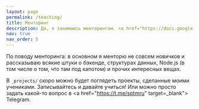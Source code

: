 ```yaml
---
layout: page
permalink: /teaching/
title: Менторинг
description: Да, я занимаюсь менторингом. <a href="https://docs.google.com/forms/d/e/1FAIpQLSdvS3xFFiPOJuU3GEfQ1gQibpYLarMXca1vaKQA9AnLE-LTVg/viewform" target=_blank">эту форму</a> можно использовать для записи в группу, где я по-всякому менторю ребят-начинающих бэкенд-разработчиков на Node.js.
nav: true
nav_order: 5
---
```


По поводу менторинга: в основном я менторю не совсем новичков и рассказываю всякие штуки о бэкенде, структурах данных, Node.js (в том числе о том, что там под капотом) и прочих интересных вещах.

В `_projects/` скоро можно будет поглядеть проекты, сделанные моими учениками. Записывайтесь и давайте учиться! Или можно просто задать какой-то вопрос в <a href="https://t.me/sptmru" target=_blank"> Telegram</a>.

